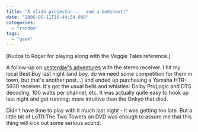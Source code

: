 ```yaml
---
title: "A slide projector...  and a bedsheet!"
date: "2006-05-11T16:44:54.000"
categories: 
  - "random"
tags: 
  - "geek"
---
```


\[Kudos to Roger for playing along with the Veggie Tales reference.\]

A follow-up on [yesterday's adventures](http://www.chrishubbs.com/2006/05/10/stereophonic-multimedia-event/) with the stereo receiver. I hit my local Best Buy last night (and boy, do we need some competition for them in town, but that's another post...) and ended up purchasing a Yamaha HTR-5930 receiver. It's got the usual bells and whistles: Dolby ProLogic and DTS decoding, 100 watts per channel, etc. It was actually quite easy to hook up last night and get running; more intuitive than the Onkyo that died.

Didn't have time to play with it much last night - it was getting too late. But a little bit of LoTR:The Two Towers on DVD was enough to assure me that this thing will kick out some serious sound.
